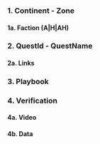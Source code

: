 
### 1. Continent - Zone

#### 1a. Faction (A|H|AH)

### 2. QuestId - QuestName

#### 2a. Links


### 3. Playbook


### 4. Verification

#### 4a. Video
#### 4b. Data
